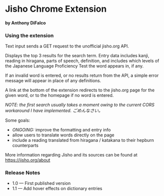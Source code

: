 # Jisho Chrome Extension

#### by Anthony DiFalco

### Using the extension

Text input sends a GET request to the unofficial jisho.org API.

Displays the top 3 results for the search term. Entry data includes kanji, reading in hiragana, parts of speech, definition, and includes which levels of the Japanese Language Proficiency Test the word appears in, if any.

If an invalid word is entered, or no results return from the API, a simple error message will appear in place of any definitions.

A link at the bottom of the extension redirects to the jisho.org page for the given word, or to the homepage if no word is entered.

_NOTE: the first search usually takes a moment owing to the current CORS workaround I have implemented. ごめんなさい。_

Some goals:
* _ONGOING:_ improve the formatting and entry info
* allow users to translate words directly on the page
* include a reading translated from hiragana / katakana to their hepburn counterparts

More information regarding Jisho and its sources can be found at https://jisho.org/about

### Release Notes

* 1.0 — First published version
* 1.1 — Add hover effects on dictionary entries
